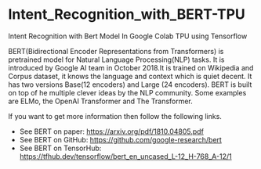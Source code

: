 # Intent_Recognition_with_BERT-TPU
Intent Recognition with Bert Model In Google Colab TPU using Tensorflow

BERT(Bidirectional Encoder Representations from Transformers) is pretrained model for Natural Language Processing(NLP) tasks. It is introduced by Google AI team in October 2018.It is trained on Wikipedia and Corpus dataset, it knows the language and context which is quiet decent. It has two versions Base(12 encoders) and Large (24 encoders). BERT is built on top of he multiple clever ideas by the NLP community. Some examples are ELMo, the OpenAI Transformer and The Transformer.

If you want to get more information then follow the following links.
- See BERT on paper: https://arxiv.org/pdf/1810.04805.pdf
- See BERT on GitHub: https://github.com/google-research/bert
- See BERT on TensorHub: https://tfhub.dev/tensorflow/bert_en_uncased_L-12_H-768_A-12/1
